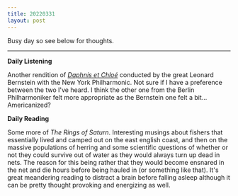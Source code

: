 ```yaml
---
title: 20220331
layout: post
---
```


Busy day so see below for thoughts.

---

**Daily Listening**

Another rendition of *[Daphnis et Chloé](https://open.spotify.com/album/7A46wkjarflGw2ZeXkmfIp?si=iklW5wwUTLm3un1YJFUu8w)* conducted by the great Leonard Bernstein with the New York Philharmonic. Not sure if I have a preference between the two I've heard. I think the other one from the Berlin Philharmoniker felt more appropriate as the Bernstein one felt a bit... Americanized?

**Daily Reading**

Some more of *The Rings of Saturn*. Interesting musings about fishers that essentially lived and camped out on the east english coast, and then on the massive populations of herring and some scientific questions of whether or not they could survive out of water as they would always turn up dead in nets. The reason for this being rather that they would become ensnared in the net and die hours before being hauled in (or something like that). It's great meandering reading to distract a brain before falling asleep although it can be pretty thought provoking and energizing as well. 